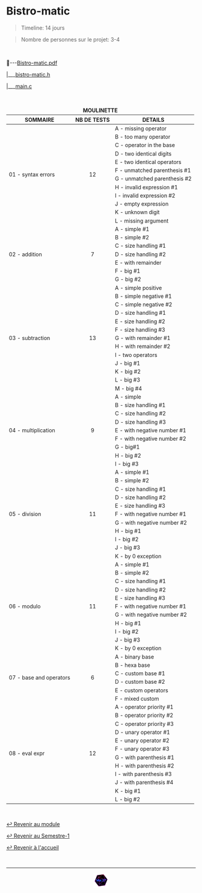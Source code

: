 # Bistro-matic

> Timeline: 14 jours

> Nombre de personnes sur le projet: 3-4

<br>

📂---[Bistro-matic.pdf](https://github.com/Studio-17/Epitech-Subjects/blob/main/Semester-1/B-CPE-101/Bistro-matic/Bistro-matic.pdf)

|\_\_\_[bistro-matic.h](https://github.com/Studio-17/Epitech-Subjects/blob/main/Semester-1/B-CPE-101/Bistro-matic/bistromatic.h)

|\_\_\_[main.c](https://github.com/Studio-17/Epitech-Subjects/blob/main/Semester-1/B-CPE-101/Bistro-matic/main.c)

<br>

<table align="center">
    <thead>
        <tr>
            <td colspan="3" align="center"><strong>MOULINETTE</strong></td>
        </tr>
        <tr>
            <th>SOMMAIRE</th>
            <th>NB DE TESTS</th>
            <th>DETAILS</th>
        </tr>
    </thead>
    <tbody>
        <tr>
            <td rowspan="12">01 - syntax errors</td>
            <td rowspan="12" style="text-align: center;">12</td>
            <td>A - missing operator</td>
        </tr>
        <tr>
            <td>B - too many operator</td>
        </tr>
        <tr>
            <td>C - operator in the base</td>
        </tr>
        <tr>
            <td>D - two identical digits</td>
        </tr>
        <tr>
            <td>E - two identical operators</td>
        </tr>
        <tr>
            <td>F - unmatched parenthesis #1</td>
        </tr>
        <tr>
            <td>G - unmatched parenthesis #2</td>
        </tr>
        <tr>
            <td>H - invalid expression #1</td>
        </tr>
        <tr>
            <td>I - invalid expression #2</td>
        </tr>
        <tr>
            <td>J - empty expression</td>
        </tr>
        <tr>
            <td>K - unknown digit</td>
        </tr>
        <tr>
            <td>L - missing argument</td>
        </tr>
        <tr>
            <td rowspan="7">02 - addition</td>
            <td rowspan="7" style="text-align: center;">7</td>
            <td>A - simple #1</td>
        </tr>
        <tr>
            <td>B - simple #2</td>
        </tr>
        <tr>
            <td>C - size handling #1</td>
        </tr>
        <tr>
            <td>D - size handling #2</td>
        </tr>
        <tr>
            <td>E - with remainder</td>
        </tr>
        <tr>
            <td>F - big #1</td>
        </tr>
        <tr>
            <td>G - big #2</td>
        </tr>
        <tr>
            <td rowspan="13">03 - subtraction</td>
            <td rowspan="13" style="text-align: center;">13</td>
            <td>A - simple positive</td>
        </tr>
        <tr>
            <td>B - simple negative #1</td>
        </tr>
        <tr>
            <td>C - simple negative #2</td>
        </tr>
        <tr>
            <td>D - size handling #1</td>
        </tr>
        <tr>
            <td>E - size handling #2</td>
        </tr>
        <tr>
            <td>F - size handling #3</td>
        </tr>
        <tr>
            <td>G - with remainder #1</td>
        </tr>
        <tr>
            <td>H - with remainder #2</td>
        </tr>
        <tr>
            <td>I - two operators</td>
        </tr>
        <tr>
            <td>J - big #1</td>
        </tr>
        <tr>
            <td>K - big #2</td>
        </tr>
        <tr>
            <td>L - big #3</td>
        </tr>
        <tr>
            <td>M - big #4</td>
        </tr>
        <tr>
            <td rowspan="9">04 - multiplication</td>
            <td rowspan="9" style="text-align: center;">9</td>
            <td>A - simple</td>
        </tr>
        <tr>
            <td>B - size handling #1</td>
        </tr>
        <tr>
            <td>C - size handling #2</td>
        </tr>
        <tr>
            <td>D - size handling #3</td>
        </tr>
        <tr>
            <td>E - with negative number #1</td>
        </tr>
        <tr>
            <td>F - with negative number #2</td>
        </tr>
        <tr>
            <td>G - big#1</td>
        </tr>
        <tr>
            <td>H - big #2</td>
        </tr>
        <tr>
            <td>I - big #3</td>
        </tr>
        <tr>
            <td rowspan="11">05 - division</td>
            <td rowspan="11" style="text-align: center;">11</td>
            <td>A - simple #1</td>
        </tr>
        <tr>
            <td>B - simple #2</td>
        </tr>
        <tr>
            <td>C - size handling #1</td>
        </tr>
        <tr>
            <td>D - size handling #2</td>
        </tr>
        <tr>
            <td>E - size handling #3</td>
        </tr>
        <tr>
            <td>F - with negative number #1</td>
        </tr>
        <tr>
            <td>G - with negative number #2</td>
        </tr>
        <tr>
            <td>H - big #1</td>
        </tr>
        <tr>
            <td>I - big #2</td>
        </tr>
        <tr>
            <td>J - big #3</td>
        </tr>
        <tr>
            <td>K - by 0 exception</td>
        </tr>
        <tr>
            <td rowspan="11">06 - modulo</td>
            <td rowspan="11" style="text-align: center;">11</td>
            <td>A - simple #1</td>
        </tr>
        <tr>
            <td>B - simple #2</td>
        </tr>
        <tr>
            <td>C - size handling #1</td>
        </tr>
        <tr>
            <td>D - size handling #2</td>
        </tr>
        <tr>
            <td>E - size handling #3</td>
        </tr>
        <tr>
            <td>F - with negative number #1</td>
        </tr>
        <tr>
            <td>G - with negative number #2</td>
        </tr>
        <tr>
            <td>H - big #1</td>
        </tr>
        <tr>
            <td>I - big #2</td>
        </tr>
        <tr>
            <td>J - big #3</td>
        </tr>
        <tr>
            <td>K - by 0 exception</td>
        </tr>
        <tr>
            <td rowspan="6">07 - base and operators</td>
            <td rowspan="6" style="text-align: center;">6</td>
            <td>A - binary base</td>
        </tr>
        <tr>
            <td>B - hexa base</td>
        </tr>
        <tr>
            <td>C - custom base #1</td>
        </tr>
        <tr>
            <td>D - custom base #2</td>
        </tr>
        <tr>
            <td>E - custom operators</td>
        </tr>
        <tr>
            <td>F - mixed custom</td>
        </tr>
        <tr>
            <td rowspan="12">08 - eval expr</td>
            <td rowspan="12" style="text-align: center;">12</td>
            <td>A - operator priority #1</td>
        </tr>
        <tr>
            <td>B - operator priority #2</td>
        </tr>
        <tr>
            <td>C - operator priority #3</td>
        </tr>
        <tr>
            <td>D - unary operator #1</td>
        </tr>
        <tr>
            <td>E - unary operator #2</td>
        </tr>
        <tr>
            <td>F - unary operator #3</td>
        </tr>
        <tr>
            <td>G - with parenthesis #1</td>
        </tr>
        <tr>
            <td>H - with parenthesis #2</td>
        </tr>
        <tr>
            <td>I - with parenthesis #3</td>
        </tr>
        <tr>
            <td>J - with parenthesis #4</td>
        </tr>
        <tr>
            <td>K - big #1</td>
        </tr>
        <tr>
            <td>L - big #2</td>
        </tr>
    </tbody>
</table>

<br>

[↩️ Revenir au module](https://github.com/Studio-17/Epitech-Subjects/tree/main/Semester-1/B-CPE-101)

[↩️ Revenir au Semestre-1](https://github.com/Studio-17/Epitech-Subjects/tree/main/Semester-1)

[↩️ Revenir à l'accueil](https://github.com/Studio-17/Epitech-Subjects)

<br>

---

<div align="center">

<a href="https://github.com/Studio-17" target="_blank"><img src="../../../assets/voc17.gif" width="40"></a>

</div>
